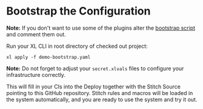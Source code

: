 # Bootstrap the Configuration

**Note:** If you don't want to use some of the plugins alter the [bootstrap script](/deploy-config/demo-bootstrap.yaml) and comment them out.

Run your XL CLI in root directory of checked out project:
```
xl apply -f demo-bootstrap.yaml 
```
**Note:** Do not forget to adjust your `secret.xlvals` files to configure your infrastructure correctly.

This will fill in your CIs into the Deploy together with the Stitch Source pointing to this GitHub repository. Stitch rules and macros will be loaded in the system automatically, and you are ready to use the system and try it out.

